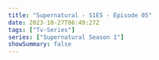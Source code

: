 ```yaml
---
title: "Supernatural - S1E5 - Episode 05"
date: 2023-10-27T06:49:27Z
tags: ["Tv-Series"]
series: ["Supernatural Season 1"]
showSummary: false
---
```


  <mux-player stream-type="on-demand"
  src="https://kp3d-my.sharepoint.com/personal/ryoo_kp3d_onmicrosoft_com/_layouts/15/download.aspx?share=ETeHjbbIM2pGliOsmvf0NT0Bv_A_ChskYPmjpGUDdQW7xA" prefer-playback="mse" controls>
  </mux-player>
  
  
  <script src="https://cdn.jsdelivr.net/npm/@mux/mux-player"></script>
  
 <script type="application/ld+json">
 {
  "@context": "https://schema.org/",
  "@type": "VideoObject",
  "name": "Supernatural - S1E5 - Episode 05",
  "contentUrl": "https://stream.mux.com/vlK01DFZD01xbs3mcEDQB2JWB7tWGf3PEvJ4Uy02LU8YfM.m3u8",
  "thumbnailUrl": "https://www.themoviedb.org/t/p/original/rTS409d3GgcPDjdc9ut2khzHDp3.jpg?width=314&fit_mode=preserve&time=25",
  "uploadDate": "2023-10-27T06:49:27Z",
}

</script>